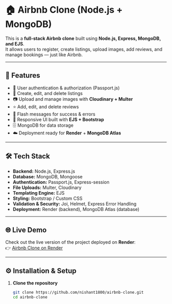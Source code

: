 # 🏠 Airbnb Clone (Node.js + MongoDB)

This is a **full-stack Airbnb clone** built using **Node.js, Express, MongoDB, and EJS**.  
It allows users to register, create listings, upload images, add reviews, and manage bookings — just like Airbnb.

---

## 🚀 Features
- 🔐 User authentication & authorization (Passport.js)
- 🏡 Create, edit, and delete listings
- 📷 Upload and manage images with **Cloudinary + Multer**
- ⭐ Add, edit, and delete reviews
- 💬 Flash messages for success & errors
- 🎨 Responsive UI built with **EJS + Bootstrap**
- 🗄️ MongoDB for data storage
- ☁️ Deployment ready for **Render** + **MongoDB Atlas**

---

## 🛠️ Tech Stack
- **Backend:** Node.js, Express.js
- **Database:** MongoDB, Mongoose
- **Authentication:** Passport.js, Express-session
- **File Uploads:** Multer, Cloudinary
- **Templating Engine:** EJS
- **Styling:** Bootstrap / Custom CSS
- **Validation & Security:** Joi, Helmet, Express Error Handling
- **Deployment:** Render (backend), MongoDB Atlas (database)

---

## 🌐 Live Demo

Check out the live version of the project deployed on **Render**:  
👉 [Airbnb Clone on Render](https://airbnb-a04e.onrender.com)

---

## ⚙️ Installation & Setup

1. **Clone the repository**
   ```bash
   git clone https://github.com/nishant1800/airbnb-clone.git
   cd airbnb-clone
